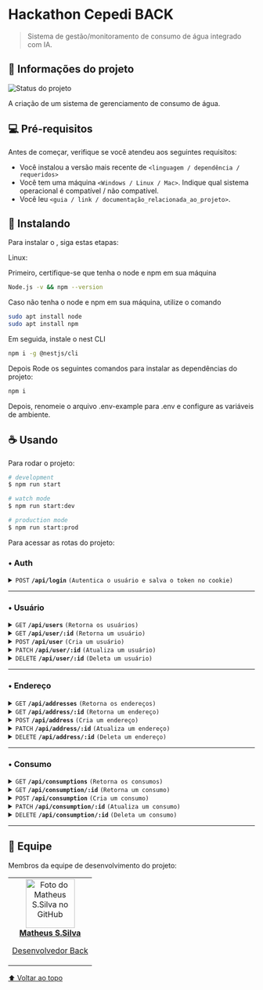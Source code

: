 # Hackathon Cepedi BACK

<span id="topo"></span>

<!---Esses são exemplos. Veja https://shields.io para outras pessoas ou para personalizar este conjunto de escudos. Você pode querer incluir dependências, status do projeto e informações de licença aqui--->

> Sistema de gestão/monitoramento de consumo de água integrado com IA.

## 🚩 Informações do projeto

<!-- Deixe apenas um -->

![Status do projeto](https://img.shields.io/badge/status-fazendo-green)
<!-- ![Status do projeto](https://img.shields.io/badge/status-pausado-yellow) -->
<!-- ![Status do projeto](https://img.shields.io/badge/status-finalizado-red) -->

A criação de um sistema de gerenciamento de consumo de água.

## 💻 Pré-requisitos

Antes de começar, verifique se você atendeu aos seguintes requisitos:

<!-- Estes são apenas requisitos de exemplo. Adicionar, duplicar ou remover conforme necessário -->

- Você instalou a versão mais recente de `<linguagem / dependência / requeridos>`
- Você tem uma máquina `<Windows / Linux / Mac>`. Indique qual sistema operacional é compatível / não compatível.
- Você leu `<guia / link / documentação_relacionada_ao_projeto>`.

## 🚀 Instalando <HackathonCepedi>

Para instalar o <HackathonCepedi>, siga estas etapas:

Linux:

Primeiro, certifique-se que tenha o node e npm em sua máquina

```bash
Node.js -v && npm --version 
```

Caso não tenha o node e npm em sua máquina, utilize o comando

```bash
sudo apt install node 
sudo apt install npm 
```

Em seguida, instale o nest CLI

```bash
npm i -g @nestjs/cli
```

Depois Rode os seguintes comandos para instalar as dependências do projeto:

```bash
npm i
```

Depois, renomeie o arquivo .env-example para .env e configure as variáveis de ambiente.

## ☕ Usando <HackathonCepedi>

Para rodar o projeto:

```bash
# development
$ npm run start

# watch mode
$ npm run start:dev

# production mode
$ npm run start:prod
```

Para acessar as rotas do projeto:

### • Auth

<details>
<summary><code>POST</code> <code><b>/api/login</b></code> <code>(Autentica o usuário e salva o token no cookie)</code></summary>

#### • Body

> | name       | type     | data type | description      |
> | ---------- | -------- | --------- | ---------------- |
> | `email`    | required | string    | Email de usuário  |
> | `password` | required | string    | Senha do usuário |

#### • Respostas

> | http code | content-type       | response                                 |
> | --------- | ------------------ | ---------------------------------------- |
> | `200`     | `application/json` | `{"success": true, "accessToken": Bearer Token`        |
> | `401`     | `application/json` | `{"code":"400","msg":"Email e/ou senha incorreta"}` |

</details>

---

### • Usuário

<details>

<summary><code>GET</code> <code><b>/api/users</b></code> <code>(Retorna os usuários)</code></summary>

#### • Auth

> | name    | type     | data type | description                     |
> | ------- | -------- | --------- | ------------------------------- |
> | `accessToken` | required | string    | Token de autorização do usuário |

#### • Query

> | name    | type     | data type | description                     |
> | ------- | -------- | --------- | ------------------------------- |
> | `name` | optional | string    | Nome do usuário |
> | `address` | optional | number    | ID do endereço do usuário |
> | `page` | optional | number   | Página |
> | `limit` | optional | number    | Limite de registros por página |
> | `sort` | optional | object   | Chave de ordenação |

#### • Respostas

> | http code | content-type       | response                                 |
> | --------- | ------------------ | ---------------------------------------- |
> | `200`     | `application/json` | `{"code": "200", "users": [Users]}`      |
> | `401`     | `application/json` | `{"code":"401", "msg":"Unauthorized"}` |

</details>

<details>

<summary><code>GET</code> <code><b>/api/user/:id</b></code> <code>(Retorna um usuário)</code></summary>

#### • Auth

> | name    | type     | data type | description                     |
> | ------- | -------- | --------- | ------------------------------- |
> | `accessToken` | required | string    | Token de autorização do usuário |

#### • Parâmetros

> | name      | type     | data type | description                     |
> | --------- | -------- | --------- | ------------------------------- |
> | `id`   | required | number    | ID do usuário |

#### • Respostas

> | http code | content-type       | response                                 |
> | --------- | ------------------ | ---------------------------------------- |
> | `200`     | `application/json` | `{"code": "200", "user": User}`      |
> | `400`     | `application/json` | `{"code":"400", "msg":"Bad Request"}` |
> | `401`     | `application/json` | `{"code":"401", "msg":"Unauthorized"}` |
> | `404`     | `application/json` | `{"code":"404", "msg":"Usuário não encontrado."}` |

</details>

<details>

<summary><code>POST</code> <code><b>/api/user</b></code> <code>(Cria um usuário)</code></summary>

#### • Auth

> | name    | type     | data type | description                     |
> | ------- | -------- | --------- | ------------------------------- |
> | `accessToken` | required | string    | Token de autorização do usuário |

#### • Body

> | name    | type     | data type | description                     |
> | ------- | -------- | --------- | ------------------------------- |
> | `name` | required | string    | Nome do usuário |
> | `cpf` | optional | string    | CPF do usuário |
> | `cnpj` | optional | string    | CNPJ da empresa |
> | `email` | required | string    | E-mail do usuário |
> | `password` | required | string    | Senha do usuário |
> | `addressId` | optional | number    | ID do endereço do usuário |

#### • Respostas

> | http code | content-type       | response                                 |
> | --------- | ------------------ | ---------------------------------------- |
> | `201`     | `application/json` | `{"code": "201", "user": CreadtedUser }`      |
> | `400`     | `application/json` | `{"code":"400", "msg":"Bad Request"}` |
> | `401`     | `application/json` | `{"code":"401", "msg":"Unauthorized"}` |

</details>

<details>

<summary><code>PATCH</code> <code><b>/api/user/:id</b></code> <code>(Atualiza um usuário)</code></summary>

#### • Auth

> | name    | type     | data type | description                     |
> | ------- | -------- | --------- | ------------------------------- |
> | `accessToken` | required | string    | Token de autorização do usuário |

#### • Parâmetros

> | name      | type     | data type | description                     |
> | --------- | -------- | --------- | ------------------------------- |
> | `id`   | required | number    | ID do usuário |

#### • Body

> | name    | type     | data type | description                     |
> | ------- | -------- | --------- | ------------------------------- |
> | `name` | optional | string    | Nome do usuário |
> | `cpf` | optional | string    | CPF do usuário |
> | `cnpj` | optional | string    | CNPJ da empresa |
> | `email` | optional | string    | E-mail do usuário |
> | `password` | optional | string    | Senha do usuário |
> | `addressId` | optional | number    | ID do endereço do usuário |

#### • Respostas

> | http code | content-type       | response                                 |
> | --------- | ------------------ | ---------------------------------------- |
> | `201`     | `application/json` | `{"code": "201", "user": UpdatedUser }`      |
> | `400`     | `application/json` | `{"code":"400", "msg":"Bad Request"}` |
> | `401`     | `application/json` | `{"code":"401", "msg":"Unauthorized"}` |
> | `404`     | `application/json` | `{"code":"404", "msg":"Usuário não encontrado."}` |

</details>

<details>

<summary><code>DELETE</code> <code><b>/api/user/:id</b></code> <code>(Deleta um usuário)</code></summary>

#### • Auth

> | name    | type     | data type | description                     |
> | ------- | -------- | --------- | ------------------------------- |
> | `accessToken` | required | string    | Token de autorização do usuário |

#### • Parâmetros

> | name      | type     | data type | description                     |
> | --------- | -------- | --------- | ------------------------------- |
> | `id`   | required | number    | ID do usuário |

#### • Respostas

> | http code | content-type       | response                                 |
> | --------- | ------------------ | ---------------------------------------- |
> | `201`     | `application/json` | `{"code": "201", "user": DeletedUser }`      |
> | `400`     | `application/json` | `{"code":"400", "msg":"Bad Request"}` |
> | `401`     | `application/json` | `{"code":"401", "msg":"Unauthorized"}` |
> | `404`     | `application/json` | `{"code":"404", "msg":"Usuário não encontrado."}` |

</details>

---

### • Endereço

<details>

<summary><code>GET</code> <code><b>/api/addresses</b></code> <code>(Retorna os endereços)</code></summary>

#### • Auth

> | name    | type     | data type | description                     |
> | ------- | -------- | --------- | ------------------------------- |
> | `accessToken` | required | string    | Token de autorização do usuário |

#### • Query

> | name    | type     | data type | description                     |
> | ------- | -------- | --------- | ------------------------------- |
> | `street` | optional | string    | Rua |
> | `neighborhood` | optional | string    | Bairro |
> | `city` | optional | string    | Cidade |
> | `state` | optional | string    | Estado |
> | `postalCode` | optional | string    | Cep |
> | `number` | optional | string    | Número |
> | `amountPeople` | optional | number    | Quantidade de pessoas na residência |
> | `page` | optional | number   | Página |
> | `limit` | optional | number    | Limite de registros por página |
> | `sort` | optional | object   | Chave de ordenação |


#### • Respostas

> | http code | content-type       | response                                 |
> | --------- | ------------------ | ---------------------------------------- |
> | `200`     | `application/json` | `{"code": "200", "addresses": [Address]}`      |
> | `401`     | `application/json` | `{"code":"401", "msg":"Unauthorized"}` |

</details>

<details>

<summary><code>GET</code> <code><b>/api/address/:id</b></code> <code>(Retorna um endereço)</code></summary>

#### • Auth

> | name    | type     | data type | description                     |
> | ------- | -------- | --------- | ------------------------------- |
> | `accessToken` | required | string    | Token de autorização do usuário |

#### • Parâmetros

> | name      | type     | data type | description                     |
> | --------- | -------- | --------- | ------------------------------- |
> | `id`   | required | number    | ID do endereço |

#### • Respostas

> | http code | content-type       | response                                 |
> | --------- | ------------------ | ---------------------------------------- |
> | `200`     | `application/json` | `{"code": "200", "addresss": Address}`      |
> | `400`     | `application/json` | `{"code":"400", "msg":"Bad Request"}` |
> | `401`     | `application/json` | `{"code":"401", "msg":"Unauthorized"}` |
> | `404`     | `application/json` | `{"code":"404", "msg":"Endereço não encontrado."}` |

</details>

<details>

<summary><code>POST</code> <code><b>/api/address</b></code> <code>(Cria um endereço)</code></summary>

#### • Auth (Nível de Acesso - Admin)

> | name    | type     | data type | description                     |
> | ------- | -------- | --------- | ------------------------------- |
> | `accessToken` | required | string    | Token de autorização do usuário |

#### • Body

> | name    | type     | data type | description                     |
> | ------- | -------- | --------- | ------------------------------- |
> | `street` | required | string    | Rua |
> | `neighborhood` | required | string    | Bairro |
> | `complement` | optional | string    | Complemento |
> | `city` | required | string    | Cidade |
> | `state` | required | string    | Estado |
> | `postalCode` | required | string    | Cep |
> | `number` | required | string    | Número |
> | `amountPeople` | required | number    | Quantidade de pessoas na residência |
> | `cadUnico` | optional | string    | Número do cadÚnico |

#### • Respostas

> | http code | content-type       | response                                 |
> | --------- | ------------------ | ---------------------------------------- |
> | `201`     | `application/json` | `{"code": "201", "address": CreatedAddress }`      |
> | `400`     | `application/json` | `{"code":"400", "msg":"Bad Request"}` |
> | `401`     | `application/json` | `{"code":"401", "msg":"Unauthorized"}` |

</details>

<details>

<summary><code>PATCH</code> <code><b>/api/address/:id</b></code> <code>(Atualiza um endereço)</code></summary>

#### • Auth

> | name    | type     | data type | description                     |
> | ------- | -------- | --------- | ------------------------------- |
> | `accessToken` | required | string    | Token de autorização do usuário |

#### • Parâmetros

> | name      | type     | data type | description                     |
> | --------- | -------- | --------- | ------------------------------- |
> | `id`   | required | number    | ID do endereço |

#### • Body

> | name    | type     | data type | description                     |
> | ------- | -------- | --------- | ------------------------------- |
> | `street` | optional | string    | Rua |
> | `neighborhood` | optional | string    | Bairro |
> | `complement` | optional | string    | Complemento |
> | `city` | optional | string    | Cidade |
> | `state` | optional | string    | Estado |
> | `postalCode` | optional | string    | Cep |
> | `number` | optional | string    | Número |
> | `amountPeople` | optional | number    | Quantidade de pessoas na residência |
> | `cadUnico` | optional | string    | Número do cadÚnico |

#### • Respostas

> | http code | content-type       | response                                 |
> | --------- | ------------------ | ---------------------------------------- |
> | `201`     | `application/json` | `{"code": "201", "address": UpdatedAddress }`      |
> | `400`     | `application/json` | `{"code":"400", "msg":"Bad Request"}` |
> | `401`     | `application/json` | `{"code":"401", "msg":"Unauthorized"}` |
> | `404`     | `application/json` | `{"code":"404", "msg":"Endereço não encontrado."}` |

</details>

<details>

<summary><code>DELETE</code> <code><b>/api/address/:id</b></code> <code>(Deleta um endereço)</code></summary>

#### • Auth

> | name    | type     | data type | description                     |
> | ------- | -------- | --------- | ------------------------------- |
> | `accessToken` | required | string    | Token de autorização do usuário |

#### • Parâmetros

> | name      | type     | data type | description                     |
> | --------- | -------- | --------- | ------------------------------- |
> | `id`   | required | number    | ID do endereço |

#### • Respostas

> | http code | content-type       | response                                 |
> | --------- | ------------------ | ---------------------------------------- |
> | `201`     | `application/json` | `{"code": "201", "address": DeletedAddress }`      |
> | `400`     | `application/json` | `{"code":"400", "msg":"Bad Request"}` |
> | `401`     | `application/json` | `{"code":"401", "msg":"Unauthorized"}` |
> | `404`     | `application/json` | `{"code":"404", "msg":"Endereço não encontrado."}` |

</details>

---

### • Consumo

<details>

<summary><code>GET</code> <code><b>/api/consumptions</b></code> <code>(Retorna os consumos)</code></summary>

#### • Auth

> | name    | type     | data type | description                     |
> | ------- | -------- | --------- | ------------------------------- |
> | `accessToken` | required | string    | Token de autorização do usuário |

#### • Query

> | name    | type     | data type | description                     |
> | ------- | -------- | --------- | ------------------------------- |
> | `year`  | optional | number   | Ano |
> | `month`  | optional | number   | Mês |
> | `day`  | optional | string  | Dia da semana |
> | `hour`  | optional | number   | Hora |
> | `consumption`  | optional | number   | Consumo de água (m3) |
> | `pattern`  | optional | string   | Padrão de consumo |
> | `address`  | optional | number   | ID do endereço |
> | `page` | optional | number   | Página |
> | `limit` | optional | number    | Limite de registros por página |
> | `sort` | optional | object   | Chave de ordenação |

#### • Respostas

> | http code | content-type       | response                                 |
> | --------- | ------------------ | ---------------------------------------- |
> | `200`     | `application/json` | `{"code": "200", "consumptions": [Consumption]}`      |
> | `401`     | `application/json` | `{"code":"401", "msg":"Unauthorized"}` |

</details>

<details>

<summary><code>GET</code> <code><b>/api/consumption/:id</b></code> <code>(Retorna um consumo)</code></summary>

#### • Auth

> | name    | type     | data type | description                     |
> | ------- | -------- | --------- | ------------------------------- |
> | `accessToken` | required | string    | Token de autorização do usuário |

#### • Parâmetros

> | name      | type     | data type | description                     |
> | --------- | -------- | --------- | ------------------------------- |
> | `id`   | required | number    | ID do consumo |

#### • Respostas

> | http code | content-type       | response                                 |
> | --------- | ------------------ | ---------------------------------------- |
> | `200`     | `application/json` | `{"code": "200", "consumption": Consumption}`      |
> | `400`     | `application/json` | `{"code":"400", "msg":"Bad Request"}` |
> | `401`     | `application/json` | `{"code":"401", "msg":"Unauthorized"}` |
> | `404`     | `application/json` | `{"code":"404", "msg": "Consumo não encontrado."}` |

</details>

<details>

<summary><code>POST</code> <code><b>/api/consumption</b></code> <code>(Cria um consumo)</code></summary>

#### • Auth

> | name    | type     | data type | description                     |
> | ------- | -------- | --------- | ------------------------------- |
> | `accessToken` | required | string    | Token de autorização do usuário |

#### • Body

> | name    | type     | data type | description                     |
> | ------- | -------- | --------- | ------------------------------- |
> | `year`  | required | number   | Ano |
> | `month`  | required | number   | Mês |
> | `day`  | required | string  | Dia da semana |
> | `hour`  | required | number   | Hora |
> | `consumption`  | required | number   | Consumo de água (m3) |
> | `pattern`  | optional | string   | Padrão de consumo |
> | `addressId`  | required | number   | ID do endereço |

#### • Respostas

> | http code | content-type       | response                                 |
> | --------- | ------------------ | ---------------------------------------- |
> | `201`     | `application/json` | `{"code": "201", "consumption": CreadtedConsumption }`      |
> | `400`     | `application/json` | `{"code":"400", "msg":"Bad Request"}` |
> | `401`     | `application/json` | `{"code":"401", "msg":"Unauthorized"}` |

</details>

<details>

<summary><code>PATCH</code> <code><b>/api/consumption/:id</b></code> <code>(Atualiza um consumo)</code></summary>

#### • Auth

> | name    | type     | data type | description                     |
> | ------- | -------- | --------- | ------------------------------- |
> | `accessToken` | required | string    | Token de autorização do usuário |

#### • Parâmetros

> | name      | type     | data type | description                     |
> | --------- | -------- | --------- | ------------------------------- |
> | `id`   | required | number    | ID do consumo |

#### • Body

> | name    | type     | data type | description                     |
> | ------- | -------- | --------- | ------------------------------- |
> | `year`  | required | number   | Ano |
> | `month`  | required | number   | Mês |
> | `day`  | required | string  | Dia da semana |
> | `hour`  | required | number   | Hora |
> | `consumption`  | required | number   | Consumo de água (m3) |
> | `pattern`  | optional | string   | Padrão de consumo |
> | `addressId`  | required | number   | ID do endereço |

#### • Respostas

> | http code | content-type       | response                                 |
> | --------- | ------------------ | ---------------------------------------- |
> | `201`     | `application/json` | `{"code": "201", "consumption": UpdatedConsumption }`      |
> | `400`     | `application/json` | `{"code":"400", "msg":"Bad Request"}` |
> | `401`     | `application/json` | `{"code":"401", "msg":"Unauthorized"}` |
> | `404`     | `application/json` | `{"code":"404", "msg": "Consumo não encontrado."}` |

</details>

<details>

<summary><code>DELETE</code> <code><b>/api/consumption/:id</b></code> <code>(Deleta um consumo)</code></summary>

#### • Auth

> | name    | type     | data type | description                     |
> | ------- | -------- | --------- | ------------------------------- |
> | `accessToken` | required | string    | Token de autorização do usuário |

#### • Parâmetros

> | name      | type     | data type | description                     |
> | --------- | -------- | --------- | ------------------------------- |
> | `id`   | required | number    | ID do consumo |

#### • Respostas

> | http code | content-type       | response                                 |
> | --------- | ------------------ | ---------------------------------------- |
> | `201`     | `application/json` | `{"code": "201", "consumption": DeletedConsumption }`      |
> | `400`     | `application/json` | `{"code":"400", "msg":"Bad Request"}` |
> | `401`     | `application/json` | `{"code":"401", "msg":"Unauthorized"}` |

</details>

---

## 🤝 Equipe

Membros da equipe de desenvolvimento do projeto:

<table>
  <tr>
    <td align="center">
      <a href="https://github.com/matheusssilva991">
        <img src="https://github.com/matheusssilva991.png" width="100px;" alt="Foto do Matheus S.Silva no GitHub"/><br>
        <b>Matheus S.Silva</b>
        <p>Desenvolvedor Back</p>
      </a>
    </td>
  </tr>
</table>

[⬆ Voltar ao topo](#topo)
